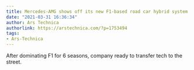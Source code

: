 ```yaml
---
title: Mercedes-AMG shows off its new F1-based road car hybrid system
date: "2021-03-31 16:36:34"
author: Ars Technica
authorlink: https://arstechnica.com/?p=1753494
tags:
- Ars-Technica
---
```

After dominating F1 for 6 seasons, company ready to transfer tech to the street.